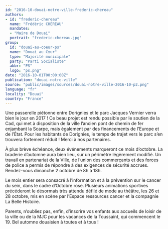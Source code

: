 ```yaml
---
id: "2016-10-douai-notre-ville-frederic-chereau"
authors:
- id: "frederic-chereau"
  name: "Frédéric CHÉREAU"
  mandates: 
  - "Maire de Douai"
  portrait: "frederic-chereau.jpg"
group:
  id: "douai-au-coeur-ps"
  name: "Douai au Cœur"
  type: "Majorité municipale"
  party: "Parti Socialiste"
  abbr: "PS"
  logo: "ps.png"
date: "2016-10-01T00:00:00Z"
publication: "douai-notre-ville"
source: "public/images/sources/douai-notre-ville-2016-10-p2.png"
language: "fr"
locality: "Douai"
country: "France"
---
```


Une passerelle piétonne entre Dorignies et le parc Jacques Vernier verra bien le jour en 2017 ! Ce beau projet est rendu possible par le soutien de la Cad, qui met à disposition de la ville l’ancien pont de chemin de fer enjambant la Scarpe, mais également par des financements de l’Europe et de l’État. Pour les habitants de Dorignies, le temps de trajet vers le parc s’en trouvera fortement réduit ! Merci à nos partenaires.

À plus brève échéance, deux événements marqueront ce mois d’octobre. La braderie d’automne aura bien lieu, sur un périmètre légèrement modifié. Un travail en partenariat de la Ville, de l’union des commerçants et des forces de police a permis de répondre à des exigences de sécurité accrues. Rendez-vous dimanche 2 octobre de 8h à 18h.

Le mois entier sera consacré à l’information et à la prévention sur le cancer du sein, dans le cadre d’Octobre rose. Plusieurs animations sportives précéderont le désormais très attendu défilé de mode au théâtre, les 26 et 28 octobre, mis en scène par l’Espace ressources cancer et la compagnie La Belle Histoire.

Parents, n’oubliez pas, enfin, d’inscrire vos enfants aux accueils de loisir de la ville ou de la MJC pour les vacances de la Toussaint, qui commencent le 19. Bel automne douaisien à toutes et à tous !
